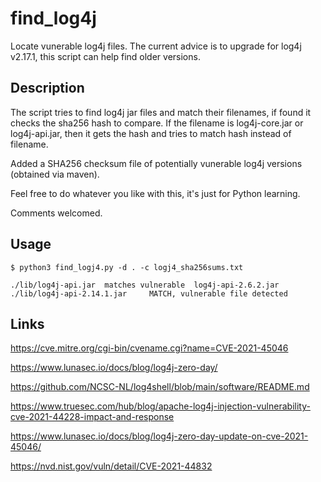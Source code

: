# find_log4j

Locate vunerable log4j files.
The current advice is to upgrade for log4j v2.17.1, this script can help find older versions.

## Description 

The script tries to find log4j jar files and match their filenames, if found it checks the sha256 hash to compare.
If the filename is log4j-core.jar or log4j-api.jar, then it gets the hash and tries to match hash instead of filename.

Added a SHA256 checksum file of potentially vunerable log4j versions (obtained via maven).

Feel free to do whatever you like with this, it's just for Python learning.

Comments welcomed.

## Usage

```
$ python3 find_logj4.py -d . -c logj4_sha256sums.txt

./lib/log4j-api.jar  matches vulnerable  log4j-api-2.6.2.jar
./lib/log4j-api-2.14.1.jar     MATCH, vulnerable file detected
```

## Links

https://cve.mitre.org/cgi-bin/cvename.cgi?name=CVE-2021-45046

https://www.lunasec.io/docs/blog/log4j-zero-day/

https://github.com/NCSC-NL/log4shell/blob/main/software/README.md

https://www.truesec.com/hub/blog/apache-log4j-injection-vulnerability-cve-2021-44228-impact-and-response

https://www.lunasec.io/docs/blog/log4j-zero-day-update-on-cve-2021-45046/

https://nvd.nist.gov/vuln/detail/CVE-2021-44832




